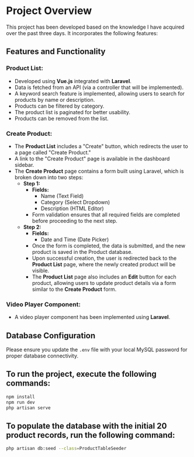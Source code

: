 # Project Overview

This project has been developed based on the knowledge I have acquired over the past three days. It incorporates the following features:

## Features and Functionality

### Product List:

- Developed using **Vue.js** integrated with **Laravel**.
- Data is fetched from an API (via a controller that will be implemented).
- A keyword search feature is implemented, allowing users to search for products by name or description.
- Products can be filtered by category.
- The product list is paginated for better usability.
- Products can be removed from the list.

### Create Product:

- The **Product List** includes a "Create" button, which redirects the user to a page called "Create Product."
- A link to the "Create Product" page is available in the dashboard sidebar.
- The **Create Product** page contains a form built using Laravel, which is broken down into two steps:
  - **Step 1:**
    - **Fields:**
      - Name (Text Field)
      - Category (Select Dropdown)
      - Description (HTML Editor)
    - Form validation ensures that all required fields are completed before proceeding to the next step.
  - **Step 2:**
    - **Fields:**
      - Date and Time (Date Picker)
    - Once the form is completed, the data is submitted, and the new product is saved in the Product database.
    - Upon successful creation, the user is redirected back to the **Product List** page, where the newly created product will be visible.
    - The **Product List** page also includes an **Edit** button for each product, allowing users to update product details via a form similar to the **Create Product** form.

### Video Player Component:

- A video player component has been implemented using **Laravel**.

## Database Configuration

Please ensure you update the `.env` file with your local MySQL password for proper database connectivity.

## To run the project, execute the following commands:

```bash
npm install
npm run dev
php artisan serve

```
## To populate the database with the initial 20 product records, run the following command:

```bash
php artisan db:seed --class=ProductTableSeeder